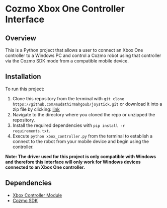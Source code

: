 # Cozmo Xbox One Controller Interface
## Overview
This is a Python project that allows a user to connect an Xbox One controller to a Windows PC and control a Cozmo robot
using that controller via the Cozmo SDK mode from a compatible mobile device.

## Installation
To run this project:

1. Clone this repository from the terminal with `git clone https://github.com/mudathirmahgoub/joystick.git` or download it into a zip file by clicking:
[link](https://github.com/mudathirmahgoub/joystick/archive/master.zip)
2. Navigate to the directory where you cloned the repo or unzipped the repository.
3. Install the required dependencies with `pip install -r requirements.txt`.
4. Execute `python xbox_controller.py` from the terminal to establish a connect to the robot from your mobile device and begin using the controller.

**Note: The driver used for this project is only compatible with Windows and therefore this interface will only work for Windows devices connected to an Xbox One controller.**

## Dependencies
* [Xbox Controller Module](https://github.com/r4dian/Xbox-360-Controller-for-Python)
* [Cozmo SDK](http://cozmosdk.anki.com/docs/)